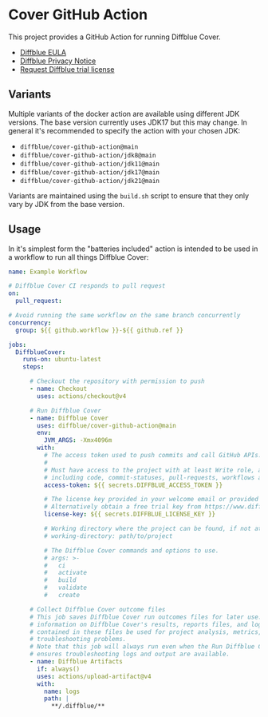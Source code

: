 # Cover GitHub Action

This project provides a GitHub Action for running Diffblue Cover.

- [Diffblue EULA](https://docs.diffblue.com/legal/diffblue-legal/diffblue-end-user-license-agreement-eula)
- [Diffblue Privacy Notice](https://docs.diffblue.com/legal/diffblue-legal/privacy-notice)
- [Request Diffblue trial license](https://www.diffblue.com/try-cover/github)

## Variants

Multiple variants of the docker action are available using different JDK versions.
The base version currently uses JDK17 but this may change.
In general it's recommended to specify the action with your chosen JDK:

- `diffblue/cover-github-action@main`
- `diffblue/cover-github-action/jdk8@main`
- `diffblue/cover-github-action/jdk11@main`
- `diffblue/cover-github-action/jdk17@main`
- `diffblue/cover-github-action/jdk21@main`

Variants are maintained using the `build.sh` script to ensure that they only vary by JDK from the base version.

## Usage

In it's simplest form the "batteries included" action is intended to be used in a workflow to run all things Diffblue Cover:

```yaml
name: Example Workflow

# Diffblue Cover CI responds to pull request
on:
  pull_request:

# Avoid running the same workflow on the same branch concurrently
concurrency:
  group: ${{ github.workflow }}-${{ github.ref }}

jobs:
  DiffblueCover:
    runs-on: ubuntu-latest
    steps:

      # Checkout the repository with permission to push
      - name: Checkout
        uses: actions/checkout@v4

      # Run Diffblue Cover
      - name: Diffblue Cover
        uses: diffblue/cover-github-action@main
        env:
          JVM_ARGS: -Xmx4096m
        with:
          # The access token used to push commits and call GitHub APIs.
          #
          # Must have access to the project with at least Write role, and scopes
          # including code, commit-statuses, pull-requests, workflows and actions.
          access-token: ${{ secrets.DIFFBLUE_ACCESS_TOKEN }}

          # The license key provided in your welcome email or provided by your organization.
          # Alternatively obtain a free trial key from https://www.diffblue.com/try-cover/github.
          license-key: ${{ secrets.DIFFBLUE_LICENSE_KEY }}

          # Working directory where the project can be found, if not at the root.
          # working-directory: path/to/project

          # The Diffblue Cover commands and options to use.
          # args: >-
          #   ci
          #   activate
          #   build
          #   validate
          #   create

      # Collect Diffblue Cover outcome files
      # This job saves Diffblue Cover run outcomes files for later use. These include summary
      # information on Diffblue Cover's results, reports files, and logs. The information
      # contained in these files be used for project analysis, metrics, improving analysis or
      # troubleshooting problems.
      # Note that this job will always run even when the Run Diffblue Cover job fails. This
      # ensures troubleshooting logs and output are available.
      - name: Diffblue Artifacts
        if: always()
        uses: actions/upload-artifact@v4
        with:
          name: logs
          path: |
            **/.diffblue/**
```
